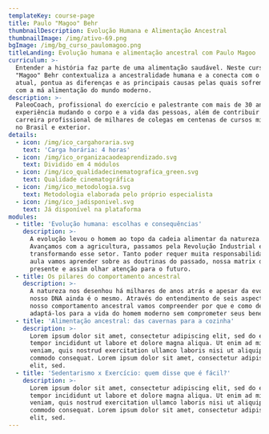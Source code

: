 ```yaml
---
templateKey: course-page
title: Paulo "Magoo" Behr
thumbnailDescription: Evolução Humana e Alimentação Ancestral
thumbnailImage: /img/ativo-69.png
bgImage: /img/bg_curso_paulomagoo.png
titleLanding: Evolução humana e alimentação ancestral com Paulo Magoo
curriculum: >-
  Entender a história faz parte de uma alimentação saudável. Neste curso, Paulo
  "Magoo" Behr contextualiza a ancestralidade humana e a conecta com o mundo
  atual, pontua as diferenças e as principais causas pelas quais sofremos tanto
  com a má alimentação do mundo moderno.
description: >-
  PaleoCoach, profissional do exercício e palestrante com mais de 30 anos de
  experiência mudando o corpo e a vida das pessoas, além de contribuir na
  carreira profissional de milhares de colegas em centenas de cursos ministrados
  no Brasil e exterior.
details:
  - icon: /img/ico_cargahoraria.svg
    text: 'Carga horária: 4 horas'
  - icon: /img/ico_organizacaodeaprendizado.svg
    text: Dividido em 4 módulos
  - icon: /img/ico_qualidadecinematografica_green.svg
    text: Qualidade cinematográfica
  - icon: /img/ico_metodologia.svg
    text: Metodologia elaborada pelo próprio especialista
  - icon: /img/ico_jadisponivel.svg
    text: Já disponível na plataforma
modules:
  - title: 'Evolução humana: escolhas e consequências'
    description: >-
      A evolução levou o homem ao topo da cadeia alimentar da natureza.
      Avançamos com a agricultura, passamos pela Revolução Industrial e seguimos
      transformando esse setor. Tanto poder requer muita responsabilidade. Nesta
      aula vamos aprender sobre as doutrinas do passado, nossa matrix do
      presente e assim olhar atenção para o futuro.
  - title: Os pilares do comportamento ancestral
    description: >-
      A natureza nos desenhou há milhares de anos atrás e apesar da evolução o
      nosso DNA ainda é o mesmo. Através do entendimento de seis aspectos do
      nosso comportamento ancestral vamos compreender por que e como devemos
      adaptá-los para a vida do homem moderno sem comprometer seus benefícios.
  - title: 'Alimentação ancestral: das cavernas para a cozinha'
    description: >-
      Lorem ipsum dolor sit amet, consectetur adipiscing elit, sed do eiusmod
      tempor incididunt ut labore et dolore magna aliqua. Ut enim ad minim
      veniam, quis nostrud exercitation ullamco laboris nisi ut aliquip ex ea
      commodo consequat. Lorem ipsum dolor sit amet, consectetur adipiscing
      elit, sed.
  - title: 'Sedentarismo x Exercício: quem disse que é fácil?'
    description: >-
      Lorem ipsum dolor sit amet, consectetur adipiscing elit, sed do eiusmod
      tempor incididunt ut labore et dolore magna aliqua. Ut enim ad minim
      veniam, quis nostrud exercitation ullamco laboris nisi ut aliquip ex ea
      commodo consequat. Lorem ipsum dolor sit amet, consectetur adipiscing
      elit, sed.
---
```



